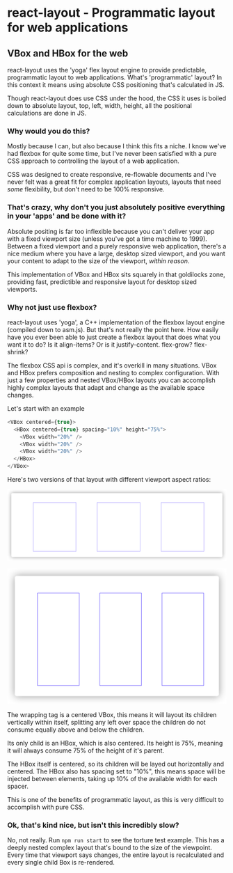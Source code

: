 # react-layout - Programmatic layout for web applications

## VBox and HBox for the web

react-layout uses the 'yoga' flex layout engine to provide predictable, programmatic layout to web applications. What's 'programmatic' layout? In this context it means using absolute CSS positioning that's calculated in JS.

Though react-layout does use CSS under the hood, the CSS it uses is boiled down to absolute layout, top, left, width, height, all the positional calculations are done in JS.

### Why would you do this?

Mostly because I can, but also because I think this fits a niche. I know we've had flexbox for quite some time, but I've never been satisfied with a pure CSS approach to controlling the layout of a web application.

CSS was designed to create responsive, re-flowable documents and I've never felt was a great fit for complex application layouts, layouts that need _some_ flexibility, but don't need to be 100% responsive.

### That's crazy, why don't you just absolutely positive everything in your 'apps' and be done with it?

Absolute positing is far too inflexible because you can't deliver your app with a fixed viewport size (unless you've got a time machine to 1999). Between a fixed viewport and a purely responsive web application, there's a nice medium where you have a large, desktop sized viewport, and you want your content to adapt to the size of the viewport, _within reason_.

This implementation of VBox and HBox sits squarely in that goldilocks zone, providing fast, predictible and responsive layout for desktop sized viewports.

### Why not just use flexbox?

react-layout uses 'yoga', a C++ implementation of the flexbox layout engine (compiled down to asm.js). But that's not really the point here. How easily have you ever been able to just create a flexbox layout that does what you want it to do? Is it align-items? Or is it justify-content. flex-grow? flex-shrink?

The flexbox CSS api is complex, and it's overkill in many situations. VBox and HBox prefers composition and nesting to complex configuration. With just a few properties and nested VBox/HBox layouts you can accomplish highly complex layouts that adapt and change as the available space changes.

Let's start with an example

```javascript
<VBox centered={true}>
  <HBox centered={true} spacing="10%" height="75%">
    <VBox width="20%" />
    <VBox width="20%" />
    <VBox width="20%" />
  </HBox>
</VBox>
```

Here's two versions of that layout with different viewport aspect ratios:

![Wide](/wide.png)

![Wide](/narrow.png)

The wrapping tag is a centered VBox, this means it will layout its children vertically within itself, splitting any left over space the children do not consume equally above and below the children.

Its only child is an HBox, which is also centered. Its height is 75%, meaning it will always consume 75% of the height of it's parent.

The HBox itself is centered, so its children will be layed out horizontally and centered. The HBox also has spacing set to "10%", this means space will be injected between elements, taking up 10% of the available width for each spacer.

This is one of the benefits of programmatic layout, as this is very difficult to accomplish with pure CSS.

### Ok, that's kind nice, but isn't this incredibly slow?

No, not really. Run `npm run start` to see the torture test example. This has a deeply nested complex layout that's bound to the size of the viewpoint. Every time that viewport says changes, the entire layout is recalculated and every single child Box is re-rendered.
